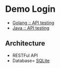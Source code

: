 # Demo Login

* [Golang :: API testing](https://github.com/up1/demo-login-api/tree/master/golang)
* [Java :: API testing](https://github.com/up1/demo-login-api/tree/master/java)

## Architecture
* RESTFul API
* Database= [SQLite](https://www.sqlite.org/index.html)
